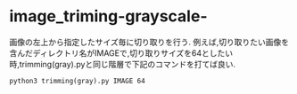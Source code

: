 # image_triming-grayscale-
画像の左上から指定したサイズ毎に切り取りを行う.
例えば,切り取りたい画像を含んだディレクトリ名がIMAGEで,切り取りサイズを64としたい時,trimming(gray).pyと同じ階層で下記のコマンドを打てば良い.

```
python3 trimming(gray).py IMAGE 64
```

